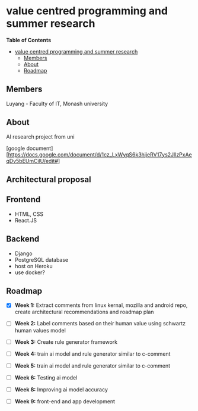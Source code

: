 # value centred programming and summer research

<!-- markdown-toc start - Don't edit this section. Run M-x markdown-toc-refresh-toc -->
**Table of Contents**

- [value centred programming and summer research](#value-centred-programming-and-summer-research)
    - [Members](#members)
    - [About](#about)
    - [Roadmap](#roadmap)

<!-- markdown-toc end -->

## Members
Luyang - Faculty of IT, Monash university

## About
AI research project from uni

[google document][https://docs.google.com/document/d/1cz_LxWyqS6k3hjjeRV17ys2JllzPxAeqDv5bEUmCilU/edit#]


## Architectural proposal

## Frontend
* HTML, CSS
* React.JS

## Backend
* Django
* PostgreSQL database
* host on Heroku
* use docker?

## Roadmap
  * [x] **Week 1:** Extract comments from linux kernal, mozilla and android repo, create architectural recommendations and roadmap plan <br />
  * [ ] **Week 2:** Label comments based on their human value using schwartz human values model<br />
  * [ ] **Week 3:** Create rule generator framework
  * [ ] **Week 4:** train ai model and rule generator similar to c-comment<br />
  * [ ] **Week 5:** train ai model and rule generator similar to c-comment<br />
  * [ ] **Week 6:** Testing ai model
  * [ ] **Week 8:** Improving ai model accuracy
  * [ ] **Week 9:** front-end and app development<br />

